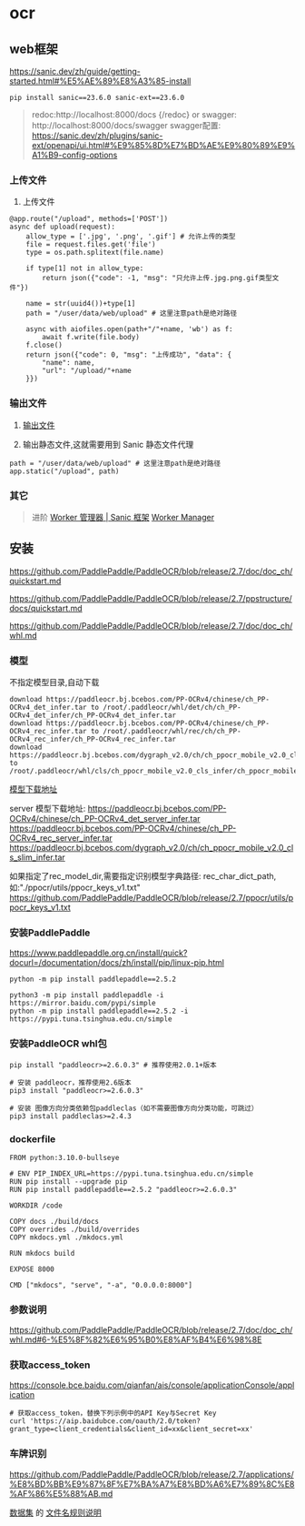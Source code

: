 # ocr
## web框架
https://sanic.dev/zh/guide/getting-started.html#%E5%AE%89%E8%A3%85-install

```
pip install sanic==23.6.0 sanic-ext==23.6.0
```
> redoc:http://localhost:8000/docs {/redoc} or swagger: http://localhost:8000/docs/swagger
> swagger配置: https://sanic.dev/zh/plugins/sanic-ext/openapi/ui.html#%E9%85%8D%E7%BD%AE%E9%80%89%E9%A1%B9-config-options

### 上传文件
1. 上传文件
```
@app.route("/upload", methods=['POST'])
async def upload(request):
    allow_type = ['.jpg', '.png', '.gif'] # 允许上传的类型
    file = request.files.get('file')
    type = os.path.splitext(file.name)

    if type[1] not in allow_type:
        return json({"code": -1, "msg": "只允许上传.jpg.png.gif类型文件"})

    name = str(uuid4())+type[1]
    path = "/user/data/web/upload" # 这里注意path是绝对路径

    async with aiofiles.open(path+"/"+name, 'wb') as f:
        await f.write(file.body)
    f.close()
    return json({"code": 0, "msg": "上传成功", "data": {
        "name": name,
        "url": "/upload/"+name
    }})
```

### 输出文件
1. [输出文件](https://sanic.dev/zh/guide/advanced/streaming.html#%E6%96%87%E4%BB%B6%E6%B5%81-file-streaming)

2. 输出静态文件,这就需要用到 Sanic 静态文件代理
```
path = "/user/data/web/upload" # 这里注意path是绝对路径
app.static("/upload", path)
```
### 其它
> 进阶 [Worker 管理器 | Sanic 框架](https://zhuanlan.zhihu.com/p/571588906)
> [Worker Manager](https://sanic.dev/en/guide/deployment/manager.html#how-sanic-server-starts-processes)

## 安装
https://github.com/PaddlePaddle/PaddleOCR/blob/release/2.7/doc/doc_ch/quickstart.md

https://github.com/PaddlePaddle/PaddleOCR/blob/release/2.7/ppstructure/docs/quickstart.md

https://github.com/PaddlePaddle/PaddleOCR/blob/release/2.7/doc/doc_ch/whl.md



### 模型
不指定模型目录,自动下载
```
download https://paddleocr.bj.bcebos.com/PP-OCRv4/chinese/ch_PP-OCRv4_det_infer.tar to /root/.paddleocr/whl/det/ch/ch_PP-OCRv4_det_infer/ch_PP-OCRv4_det_infer.tar
download https://paddleocr.bj.bcebos.com/PP-OCRv4/chinese/ch_PP-OCRv4_rec_infer.tar to /root/.paddleocr/whl/rec/ch/ch_PP-OCRv4_rec_infer/ch_PP-OCRv4_rec_infer.tar
download https://paddleocr.bj.bcebos.com/dygraph_v2.0/ch/ch_ppocr_mobile_v2.0_cls_infer.tar to /root/.paddleocr/whl/cls/ch_ppocr_mobile_v2.0_cls_infer/ch_ppocr_mobile_v2.0_cls_infer.tar
```


[模型下载地址](https://gitee.com/paddlepaddle/PaddleOCR/blob/dygraph/doc/doc_ch/models_list.md)

server 模型下载地址:
https://paddleocr.bj.bcebos.com/PP-OCRv4/chinese/ch_PP-OCRv4_det_server_infer.tar
https://paddleocr.bj.bcebos.com/PP-OCRv4/chinese/ch_PP-OCRv4_rec_server_infer.tar
https://paddleocr.bj.bcebos.com/dygraph_v2.0/ch/ch_ppocr_mobile_v2.0_cls_slim_infer.tar

如果指定了rec_model_dir,需要指定识别模型字典路径: rec_char_dict_path,如:"./ppocr/utils/ppocr_keys_v1.txt"
https://github.com/PaddlePaddle/PaddleOCR/blob/release/2.7/ppocr/utils/ppocr_keys_v1.txt

### 安装PaddlePaddle

https://www.paddlepaddle.org.cn/install/quick?docurl=/documentation/docs/zh/install/pip/linux-pip.html

`python -m pip install paddlepaddle==2.5.2`
```
python3 -m pip install paddlepaddle -i https://mirror.baidu.com/pypi/simple
python -m pip install paddlepaddle==2.5.2 -i https://pypi.tuna.tsinghua.edu.cn/simple
```
### 安装PaddleOCR whl包
`pip install "paddleocr>=2.6.0.3" # 推荐使用2.0.1+版本`

```
# 安装 paddleocr，推荐使用2.6版本
pip3 install "paddleocr>=2.6.0.3"

# 安装 图像方向分类依赖包paddleclas（如不需要图像方向分类功能，可跳过）
pip3 install paddleclas>=2.4.3
```

### dockerfile
```
FROM python:3.10.0-bullseye

# ENV PIP_INDEX_URL=https://pypi.tuna.tsinghua.edu.cn/simple
RUN pip install --upgrade pip
RUN pip install paddlepaddle==2.5.2 "paddleocr>=2.6.0.3"

WORKDIR /code

COPY docs ./build/docs
COPY overrides ./build/overrides
COPY mkdocs.yml ./mkdocs.yml

RUN mkdocs build

EXPOSE 8000

CMD ["mkdocs", "serve", "-a", "0.0.0.0:8000"]
```

### 参数说明
https://github.com/PaddlePaddle/PaddleOCR/blob/release/2.7/doc/doc_ch/whl.md#6-%E5%8F%82%E6%95%B0%E8%AF%B4%E6%98%8E


### 获取access_token
https://console.bce.baidu.com/qianfan/ais/console/applicationConsole/application
```
# 获取access_token，替换下列示例中的API Key与Secret Key
curl 'https://aip.baidubce.com/oauth/2.0/token?grant_type=client_credentials&client_id=xx&client_secret=xx'
```

### 车牌识别
https://github.com/PaddlePaddle/PaddleOCR/blob/release/2.7/applications/%E8%BD%BB%E9%87%8F%E7%BA%A7%E8%BD%A6%E7%89%8C%E8%AF%86%E5%88%AB.md

[数据集](https://aistudio.baidu.com/datasetdetail/101595) 的 [文件名规则说明](https://github.com/PaddlePaddle/PaddleOCR/blob/release/2.7/applications/%E8%BD%BB%E9%87%8F%E7%BA%A7%E8%BD%A6%E7%89%8C%E8%AF%86%E5%88%AB.md#31-%E6%95%B0%E6%8D%AE%E9%9B%86%E6%A0%87%E6%B3%A8%E8%A7%84%E5%88%99)

